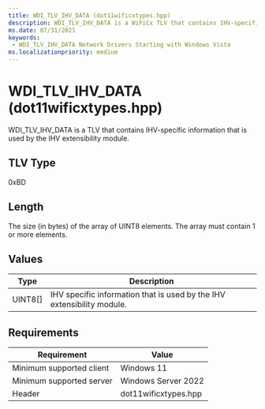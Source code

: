 ```yaml
---
title: WDI_TLV_IHV_DATA (dot11wificxtypes.hpp)
description: WDI_TLV_IHV_DATA is a WiFiCx TLV that contains IHV-specific information that is used by the IHV extensibility module.
ms.date: 07/31/2021
keywords:
 - WDI_TLV_IHV_DATA Network Drivers Starting with Windows Vista
ms.localizationpriority: medium
---
```


# WDI\_TLV\_IHV\_DATA (dot11wificxtypes.hpp)


WDI\_TLV\_IHV\_DATA is a TLV that contains IHV-specific information that is used by the IHV extensibility module.

## TLV Type


0xBD

## Length


The size (in bytes) of the array of UINT8 elements. The array must contain 1 or more elements.

## Values


| Type      | Description                                                            |
|-----------|------------------------------------------------------------------------|
| UINT8\[\] | IHV specific information that is used by the IHV extensibility module. |

 

## Requirements

|Requirement|Value|
|--- |--- |
|Minimum supported client|Windows 11|
|Minimum supported server|Windows Server 2022|
|Header|dot11wificxtypes.hpp|

 

 




